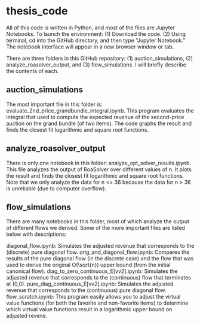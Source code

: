 # thesis_code

All of this code is written in Python, and most of the files are Jupyter Notebooks. To launch the environment: (1) Download the code. (2) Using terminal, cd into the GitHub directory, and then type "Jupyter Notebook." The notebook interface will appear in a new browser window or tab.

There are three folders in this GitHub repository: (1) auction_simulations, (2) analyze_roasolver_output, and (3) flow_simulations. I will briefly describe the contents of each.

## auction_simulations

The most important file in this folder is: evaluate_2nd_price_grandbundle_integral.ipynb. This program evaluates the integral that used to compute the expected revenue of the second-price auction on the grand bundle (of two items). The code graphs the result and finds the closest fit logarithmic and square root functions.

## analyze_roasolver_output

There is only one notebook in this folder: analyze_opt_solver_results.ipynb. This file analyzes the output of RoaSolver over different values of n. It plots the result and finds the closest fit logarithmic and square root functions. Note that we only analyze the data for n <= 36 because the data for n > 36 is unreliable (due to computer overflow). 

## flow_simulations

There are many notebooks in this folder, most of which analyze the output of different flows we derived. Some of the more important files are listed below with descriptions:

diagonal_flow.ipynb: Simulates the adjusted revenue that corresponds to the (discrete) pure diagonal flow.
orig_and_diagonal_flow.ipynb: Compares the results of the pure diagonal flow (in the discrete case) and the flow that was used to derive the original O(\sqrt{n}) upper bound (from the initial canonical flow).
diag_to_zero_continuous_E[vv2].ipynb: Simulates the adjusted revenue that corresponds to the (continuous) flow that terminates at (0,0).
pure_diag_continuous_E[vv2].ipynb: Simulates the adjusted revenue that corresponds to the (continuous) pure diagonal flow.
flow_scratch.ipynb: This program easily allows you to adjust the virtual value functions (for both the favorite and non-favorite items) to determine which virtual value functions result in a logarithmic upper bound on adjusted revene.
